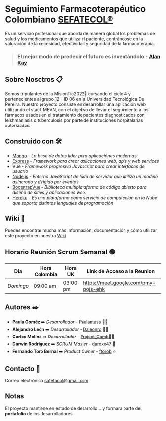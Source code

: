 
# Seguimiento Farmacoterapéutico Colombiano [SEFATECOL®](https://sefatecol-dev.herokuapp.com/) 
Es un servicio profesional que aborda de manera global los problemas de salud y los medicamentos que utiliza el paciente, centrándose en la valoración de la necesidad, efectividad y seguridad de la farmacoterapia.

> ### El mejor modo de predecir el futuro es inventándolo - [Alan Kay](https://es.wikipedia.org/wiki/Alan_Kay)

## Sobre Nosotros 📋
Somos tripulantes de la MisionTic2022🚀 cursando el ciclo 4 y pertenecientes al grupo 12 - ID 06 en la Universidad Tecnológica De Pereira. Nuestro proyecto consiste en desarrollar una aplicación web utilizando el stack MEVN, con el objetivo de llevar el seguimiento a los fármacos usados en el tratamiento de pacientes diagnosticados con leishmaniasis o tuberculosis por parte de instituciones hospitalarias autorizadas.

## Construido con 🛠️
* [Mongo](https://www.mongodb.com/es) - _La base de datos lider para aplicaciónes modernas_
* [Express](http://expressjs.com/) - _Framework para crear aplicaciones web, apis y web services_
* [Vue](https://vuejs.org/) - _Framework progresivo Javascript para crear interfaces de usuario_
* [Node.js](https://nodejs.org/en/) -  _Entorno JavaScript de lado de servidor que utiliza un modelo asíncrono y dirigido por eventos_
* [BootstrapVue](https://bootstrap-vue.org/) - _Biblioteca multiplataforma de código abierto para diseño de sitios y aplicaciones web._
* [Heroku](https://id.heroku.com/login) - _Es una plataforma como servicio de computación en la Nube que soporta distintos lenguajes de programación_

## Wiki 📖
Puedes encontrar mucha más información, documentación y cómo utilizar este proyecto en nuestra [Wiki](https://github.com/sefatecol/SFTLeishmaniasis/wiki)

## Horario Reunión Scrum Semanal 🟢
**Dia** | **Hora Colombia** | **Hora UK** | **Link de Acceso a la Reunion** 
------- | ----------------- | ----------- | -------------------------------
_Domingo_ | 09:00 am | 03:00 pm | https://meet.google.com/pmy-pojs-ehk

## Autores ✒️
- **Paula Goméz** :arrow_right: *Desarrollador* - [Paulamuss](https://github.com/Paulamuss) 👩‍💻 
- **Alejandro León** :arrow_right: *Desarrollador* - [Daleonro](https://github.com/Daleonro) 👨‍💻
- **Carlos Molina** :arrow_right: *Desarrollador* - [Project_Camb](https://github.com/Project-Camb)👨‍💻
- **Darwin Rodriguez** :arrow_right: *SCRUM Master* - [daroxx47](https://github.com/darox47) 🔩
- **Fernando Toro Bernal** :arrow_right: *Product Owner* - [ftorob](https://github.com/ftorob) :star:

## Contacto 📩
Correo electrónico [safetacol@gmail.com](safetacol@gmail.com)

## Notas 
El proyecto mantiene en estado de desarrollo...
y formara parte del **portafolio** de los desarrolladores


